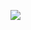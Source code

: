 [![](https://data.jsdelivr.com/v1/package/gh/yaachay/ycss/badge)](https://www.jsdelivr.com/package/gh/yaachay/ycss)